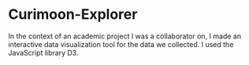 # Curimoon-Explorer
In the context of an academic project I was a collaborator on, I made an interactive data visualization tool for the data we collected. I used the JavaScript library D3.

